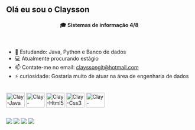 ## Olá eu sou o Claysson

<h4 align="center"> 🎓 Sistemas de informação 4/8 </h4><br>

- 🌱 Estudando: Java, Python e Banco de dados
- 💻 Atualmente procurando estágio 
- 📫 Contate-me no email: clayssongit@hotmail.com
- ⚡ curiosidade: Gostaria muito de atuar na área de engenharia de dados

<div style="display: inline_block"><br>
  <img align="center" alt="Clay-Java" height="40" width="50" src="https://cdn.jsdelivr.net/gh/devicons/devicon@latest/icons/java/java-original.svg">
  <img align="center" alt="Clay-Python" height="40" width="50" src="https://cdn.jsdelivr.net/gh/devicons/devicon@latest/icons/python/python-original.svg">
  <img align="center" alt="Clay-Html5" height="40" width="50" src="https://cdn.jsdelivr.net/gh/devicons/devicon@latest/icons/html5/html5-original.svg">
  <img align="center" alt="Clay-Css3" height="40" width="50" src="https://cdn.jsdelivr.net/gh/devicons/devicon@latest/icons/css3/css3-original.svg">          
  <img align="center" alt="Clay-Datagrip" height="40" width="50" src="https://cdn.jsdelivr.net/gh/devicons/devicon@latest/icons/datagrip/datagrip-original.svg"    
</div>
  
  ##
 
<div> 
  <a href="https://instagram.com/claysson_e" target="_blank"><img src="https://img.shields.io/badge/-Instagram-%23E4405F?style=for-the-badge&logo=instagram&logoColor=white" target="_blank"></a>
 <a href="https://discord.com/invite/fjdCXwTS" target="_blank"><img src="https://img.shields.io/badge/Discord-7289DA?style=for-the-badge&logo=discord&logoColor=white" target="_blank"></a> 
  <a href = "mailto:clayssonwq@gmail.com"><img src="https://img.shields.io/badge/-Gmail-%23333?style=for-the-badge&logo=gmail&logoColor=white" target="_blank"></a>
  <a href="https://www.linkedin.com/in/claysson-eugenio" target="_blank"><img src="https://img.shields.io/badge/-LinkedIn-%230077B5?style=for-the-badge&logo=linkedin&logoColor=white" target="_blank"></a> 
  
</div>

